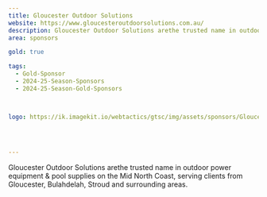 ```yaml
---
title: Gloucester Outdoor Solutions
website: https://www.gloucesteroutdoorsolutions.com.au/
description: Gloucester Outdoor Solutions arethe trusted name in outdoor power equipment &  pool supplies on the Mid North Coast, serving clients from Gloucester, Bulahdelah, Stroud and surrounding areas. 
area: sponsors

gold: true

tags:
  - Gold-Sponsor
  - 2024-25-Season-Sponsors
  - 2024-25-Season-Gold-Sponsors



logo: https://ik.imagekit.io/webtactics/gtsc/img/assets/sponsors/Gloucester-Outdoor-Solutions.jpg




---
```




Gloucester Outdoor Solutions arethe trusted name in outdoor power equipment &  pool supplies on the Mid North Coast, serving clients from Gloucester, Bulahdelah, Stroud and surrounding areas. 
